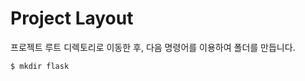 Project Layout
===============

프로젝트 루트 디렉토리로 이동한 후, 다음 명령어를 이용하여 폴더를 만듭니다.

```bash
$ mkdir flask
```